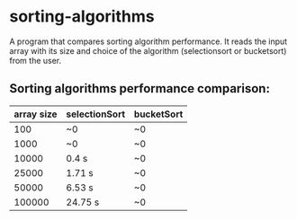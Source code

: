 # sorting-algorithms
A program that compares sorting algorithm performance. It reads the input array with its size and choice of the algorithm (selectionsort or bucketsort) from the user.

##  Sorting algorithms performance comparison:

|array size   | selectionSort  | bucketSort  | 
|---|---|---|
| 100  |  ~0    |  ~0  | 
| 1000  |   ~0   |~0   | 
| 10000  |  0.4 s     |  ~0  | 
| 25000  |  1.71 s    |  ~0  | 
| 50000  |  6.53 s    |  ~0  |
| 100000 |  24.75 s   |  ~0  |


